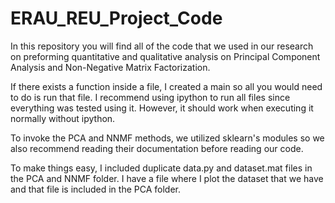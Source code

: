 # ERAU_REU_Project_Code
In this repository you will find all of the code that we used in our research on preforming quantitative and qualitative analysis on Principal Component Analysis and Non-Negative Matrix Factorization.

If there exists a function inside a file, I created a main so all you would need to do is run that file. I recommend using ipython to run all files since everything was tested using it. However, it should work when executing it normally without ipython.

To invoke the PCA and NNMF methods, we utilized sklearn's modules so we also recommend reading their documentation before reading our code.

To make things easy, I included duplicate data.py and dataset.mat files in the PCA and NNMF folder. I have a file where I plot the dataset that we have and that file is included in the PCA folder.
